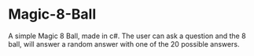 # Magic-8-Ball

A simple Magic 8 Ball, made in c#. The user can ask a question and the 8 ball, will answer a random answer with one of the 20 possible answers.

